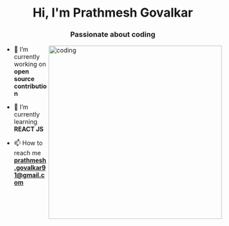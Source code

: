 <h1 align="center">Hi, I'm Prathmesh Govalkar</h1>
<h3 align="center">Passionate about coding</h3>

<img align="right" alt="coding" width="400" src="https://cdn.dribbble.com/users/17707/screenshots/2413754/rrr.gif">

- 🔭 I’m currently working on **open source contribution**

- 🌱 I’m currently learning **REACT JS**

- 📫 How to reach me **prathmesh.govalkar91@gmail.com**


